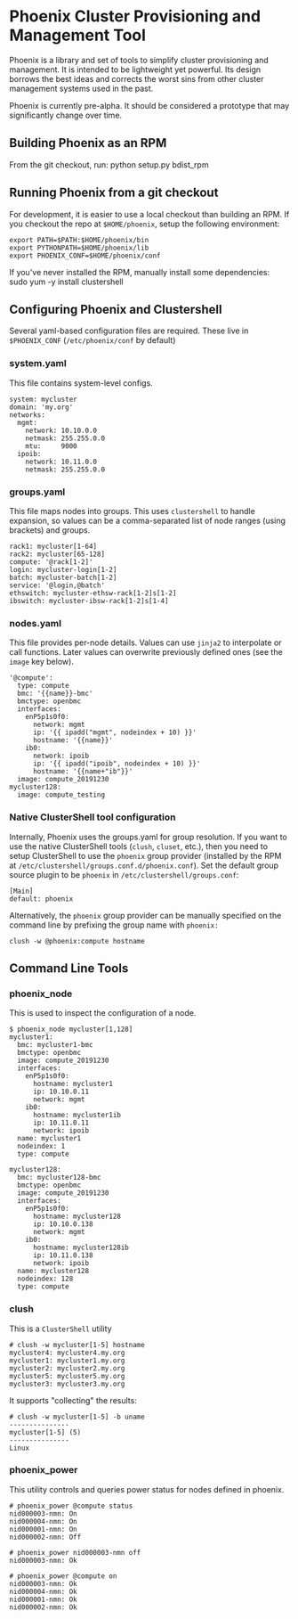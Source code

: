 # Phoenix Cluster Provisioning and Management Tool
Phoenix is a library and set of tools to simplify cluster provisioning and management.  It is intended to be lightweight yet powerful.  Its design borrows the best ideas and corrects the worst sins from other cluster management systems used in the past.

Phoenix is currently pre-alpha.  It should be considered a prototype that may significantly change over time.

## Building Phoenix as an RPM
From the git checkout, run:
	python setup.py bdist_rpm

## Running Phoenix from a git checkout
For development, it is easier to use a local checkout than building an RPM.  If you checkout the repo at `$HOME/phoenix`, setup the following environment:

	export PATH=$PATH:$HOME/phoenix/bin
	export PYTHONPATH=$HOME/phoenix/lib
	export PHOENIX_CONF=$HOME/phoenix/conf

If you've never installed the RPM, manually install some dependencies:
	sudo yum -y install clustershell

## Configuring Phoenix and Clustershell
Several yaml-based configuration files are required.  These live in `$PHOENIX_CONF` (`/etc/phoenix/conf` by default)

### system.yaml
This file contains system-level configs.

	system: mycluster
	domain: 'my.org'
	networks:
	  mgmt:
	    network: 10.10.0.0
	    netmask: 255.255.0.0
	    mtu:     9000
	  ipoib:
	    network: 10.11.0.0
	    netmask: 255.255.0.0

### groups.yaml
This file maps nodes into groups. This uses `clustershell` to handle expansion, so values can be a comma-separated list of node ranges (using brackets) and groups.

	rack1: mycluster[1-64]
	rack2: mycluster[65-128]
	compute: '@rack[1-2]'
	login: mycluster-login[1-2]
	batch: mycluster-batch[1-2]
	service: '@login,@batch'
	ethswitch: mycluster-ethsw-rack[1-2]s[1-2]
	ibswitch: mycluster-ibsw-rack[1-2]s[1-4]

### nodes.yaml
This file provides per-node details.  Values can use `jinja2` to interpolate or call functions.  Later values can overwrite previously defined ones (see the `image` key below).

	'@compute':
	  type: compute
	  bmc: '{{name}}-bmc'
	  bmctype: openbmc
	  interfaces:
	    enP5p1s0f0:
	      network: mgmt
	      ip: '{{ ipadd("mgmt", nodeindex + 10) }}'
	      hostname: '{{name}}'
	    ib0:
	      network: ipoib
	      ip: '{{ ipadd("ipoib", nodeindex + 10) }}'
	      hostname: '{{name+"ib"}}'
	  image: compute_20191230
	mycluster128:
	  image: compute_testing

### Native ClusterShell tool configuration
Internally, Phoenix uses the groups.yaml for group resolution. If you want to use the native ClusterShell tools (`clush`, `cluset`, etc.), then you need to setup ClusterShell to use the `phoenix` group provider (installed by the RPM at `/etc/clustershell/groups.conf.d/phoenix.conf`). Set the default group source plugin to be `phoenix` in `/etc/clustershell/groups.conf`:

	[Main]
	default: phoenix

Alternatively, the `phoenix` group provider can be manually specified on the command line by prefixing the group name with `phoenix:`

	clush -w @phoenix:compute hostname

## Command Line Tools
### phoenix_node
This is used to inspect the configuration of a node.

	$ phoenix_node mycluster[1,128]
	mycluster1:
	  bmc: mycluster1-bmc
	  bmctype: openbmc
	  image: compute_20191230
	  interfaces:
	    enP5p1s0f0:
	      hostname: mycluster1
	      ip: 10.10.0.11
	      network: mgmt
	    ib0:
	      hostname: mycluster1ib
	      ip: 10.11.0.11
	      network: ipoib
	  name: mycluster1
	  nodeindex: 1
	  type: compute

	mycluster128:
	  bmc: mycluster128-bmc
	  bmctype: openbmc
	  image: compute_20191230
	  interfaces:
	    enP5p1s0f0:
	      hostname: mycluster128
	      ip: 10.10.0.138
	      network: mgmt
	    ib0:
	      hostname: mycluster128ib
	      ip: 10.11.0.138
	      network: ipoib
	  name: mycluster128
	  nodeindex: 128
	  type: compute

### clush
This is a `ClusterShell` utility

	# clush -w mycluster[1-5] hostname
	mycluster4: mycluster4.my.org
	mycluster1: mycluster1.my.org
	mycluster2: mycluster2.my.org
	mycluster5: mycluster5.my.org
	mycluster3: mycluster3.my.org

It supports "collecting" the results:

	# clush -w mycluster[1-5] -b uname
	---------------
	mycluster[1-5] (5)
	---------------
	Linux

### phoenix_power
This utility controls and queries power status for nodes defined in phoenix.

    # phoenix_power @compute status
    nid000003-nmn: On
    nid000004-nmn: On
    nid000001-nmn: On
    nid000002-nmn: Off

    # phoenix_power nid000003-nmn off
    nid000003-nmn: Ok

    # phoenix_power @compute on
    nid000003-nmn: Ok
    nid000004-nmn: Ok
    nid000001-nmn: Ok
    nid000002-nmn: Ok

